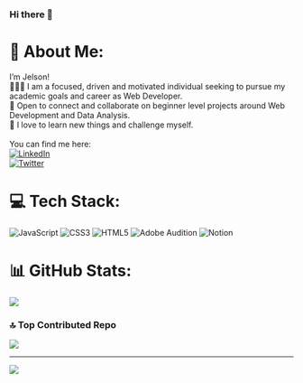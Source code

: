 ### Hi there 👋

# 💫 About Me:
I’m Jelson!<br>👩🏽‍💻 I am a focused, driven and motivated individual seeking to pursue my academic goals and career as Web Developer.
<br>👯 Open to connect and collaborate on beginner level projects around Web Development and Data Analysis.
<br>📌 I love to learn new things and challenge myself.<br><br>
You can find me here:<br>
[![LinkedIn](https://img.shields.io/badge/LinkedIn-%230077B5.svg?logo=linkedin&logoColor=white)](https://linkedin.com/in/jelsontavares)<br> 
[![Twitter](https://img.shields.io/badge/Twitter-%231DA1F2.svg?logo=Twitter&logoColor=white)](https://twitter.com/jelsontavares)

# 💻 Tech Stack:
![JavaScript](https://img.shields.io/badge/javascript-%23323330.svg?style=plastic&logo=javascript&logoColor=%23F7DF1E) ![CSS3](https://img.shields.io/badge/css3-%231572B6.svg?style=plastic&logo=css3&logoColor=white) ![HTML5](https://img.shields.io/badge/html5-%23E34F26.svg?style=plastic&logo=html5&logoColor=white) ![Adobe Audition](https://img.shields.io/badge/Adobe%20Audition-9999FF.svg?style=plastic&logo=Adobe%20Audition&logoColor=white) ![Notion](https://img.shields.io/badge/Notion-%23000000.svg?style=plastic&logo=notion&logoColor=white)

# 📊 GitHub Stats:
![](https://github-readme-stats.vercel.app/api/top-langs/?username=jelsontavares&theme=dark&hide_border=false&include_all_commits=false&count_private=false&layout=compact)

### 🔝 Top Contributed Repo
![](https://github-contributor-stats.vercel.app/api?username=jelsontavares&limit=5&theme=dark&combine_all_yearly_contributions=true)

---
[![](https://visitcount.itsvg.in/api?id=jelsontavares&icon=0&color=0)](https://visitcount.itsvg.in)

<!-- Proudly created with GPRM ( https://gprm.itsvg.in ) -->
